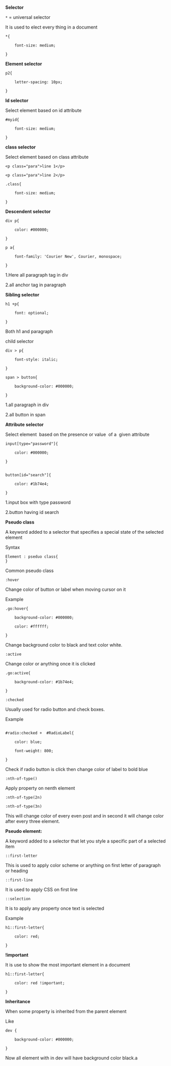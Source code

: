 **Selector**

`*` = universal selector

It is used to elect every thing in a document
```
*{

    font-size: medium;

}
```

**Element selector**
```
p2{

    letter-spacing: 10px;

}
```

**Id selector**

Select element based on id attribute
```
#myid{

    font-size: medium;

}
```
**class selector**

Select element based on class attribute
```
<p class="para">line 1</p>

<p class="para">line 2</p>
```
```
.class{

    font-size: medium;

}
```
**Descendent selector**
```
div p{

    color: #000000;

}
```
```
p a{

    font-family: 'Courier New', Courier, monospace;

}
```

1.Here all paragraph tag in div

2.all anchor tag in paragraph

**Sibling selector**
```
h1 +p{

    font: optional;

}
```

Both h1 and paragraph

child selector
```
div > p{

    font-style: italic;

}
```
```
span > button{

    background-color: #000000;

}
```
1.all paragraph in div

2.all button in span

**Attribute selector**

Select element  based on the presence or value  of a  given attribute
```
input[type="password"]{

    color: #000000;

}
```
```

button[id="search"]{

    color: #1b74e4;

}
```
1.input box with type password

2.button having id search

**Pseudo class**

A keyword added to a selector that specifies a special state of the selected element

Syntax
```
Element : pseduo class{  
}
```
Common pseudo class

`:hover`

Change color of button or label when moving cursor on it

Example
```
.go:hover{

    background-color: #000000;

    color: #ffffff;

}
```

Change background color to black and text color white.

`:active`

Change color or anything once it is clicked
```
.go:active{

    background-color: #1b74e4;

}
```
`:checked`

Usually used for radio button and check boxes.

Example
```

#radio:checked +  #RadioLabel{

    color: blue;

    font-weight: 800;

}
```
Check if radio button is click then change color of label to bold blue

`:nth-of-type()`

Apply property on nenth element

`:nth-of-type(2n)`

`:nth-of-type(3n)`

This will change color of every even post and in second it will change color after every three element.

**Pseudo element:**

A keyword added to a selector that let you style a specific part of a selected item

`::first-letter`

This is used to apply color scheme or anything on first letter of paragraph or heading

`::first-line`

It is used to apply CSS on first line

`::selection`

It is to apply any property once text is selected

Example
```
h1::first-letter{

    color: red;

}
```

**!important**

It is use to show the most important element in a document
```
h1::first-letter{

    color: red !important;

}
```

**Inheritance**

When some property is inherited from the parent element

Like
```
dev {

    background-color: #000000;

}
```
Now all element with in dev will have background color black.a
